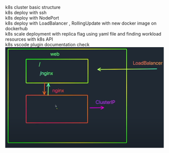 k8s cluster basic structure<br />
k8s deploy with ssh <br />
k8s deploy with NodePort<br />
k8s deploy with LoadBalancer , RollingUpdate with new docker image on dockerhub<br />
k8s scale deployment with replica flag using yaml file and finding workload resources with k8s API<br />
k8s vscode plugin documentation check<br />
![system design graph](https://github.com/JIAQI13/k8s-basic/blob/main/k8s-nginx-web%20-system-design.png)
